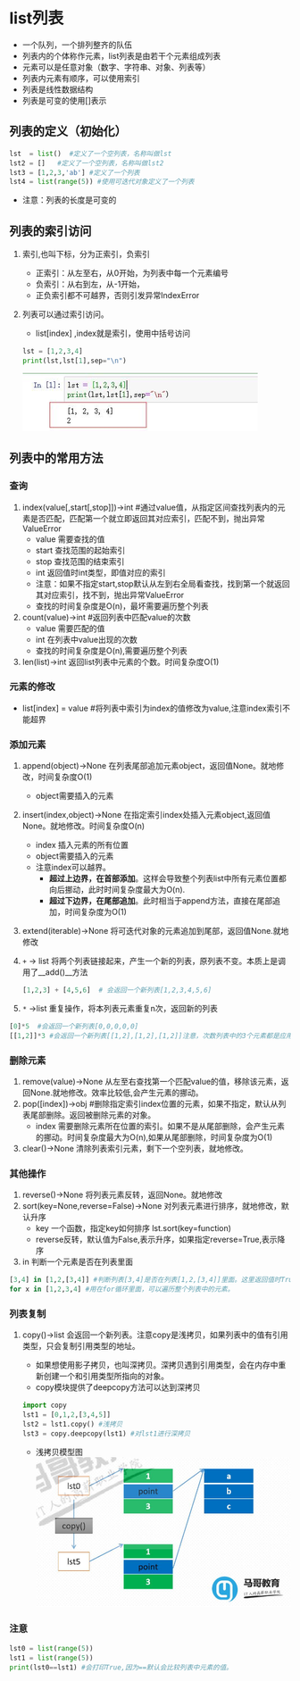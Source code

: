 # list列表  

* 一个队列，一个排列整齐的队伍
* 列表内的个体称作元素，list列表是由若干个元素组成列表
* 元素可以是任意对象（数字、字符串、对象、列表等）
* 列表内元素有顺序，可以使用索引
* 列表是线性数据结构
* 列表是可变的使用[]表示

## 列表的定义（初始化）

````python
lst  = list()  #定义了一个空列表，名称叫做lst
lst2 = []   #定义了一个空列表，名称叫做lst2
lst3 = [1,2,3,'ab'] #定义了一个列表
lst4 = list(range(5)) #使用可迭代对象定义了一个列表
````

* 注意：列表的长度是可变的

## 列表的索引访问

1. 索引,也叫下标，分为正索引，负索引
    * 正索引：从左至右，从0开始，为列表中每一个元素编号
    * 负索引：从右到左，从-1开始，
    * 正负索引都不可越界，否则引发异常IndexError
2. 列表可以通过索引访问。
    * list[index] ,index就是索引，使用中括号访问

    ````python
    lst = [1,2,3,4]
    print(lst,lst[1],sep="\n")
    ````

    ![list001](https://raw.githubusercontent.com/1263351411/xdd.github.io/master/img/python/list001.jpg)  

## 列表中的常用方法

### 查询

1. index(value[,start[,stop]])->int #通过value值，从指定区间查找列表内的元素是否匹配，匹配第一个就立即返回其对应索引，匹配不到，抛出异常ValueError
    * value 需要查找的值
    * start 查找范围的起始索引
    * stop 查找范围的结束索引
    * int 返回值时int类型，即值对应的索引
    * 注意：如果不指定start,stop默认从左到右全局看查找，找到第一个就返回其对应索引，找不到，抛出异常ValueError 
    * 查找的时间复杂度是O(n)，最坏需要遍历整个列表
2. count(value)->int #返回列表中匹配value的次数
    * value 需要匹配的值
    * int 在列表中value出现的次数
    * 查找的时间复杂度是O(n),需要遍历整个列表
3. len(list)->int 返回list列表中元素的个数。时间复杂度O(1)

### 元素的修改

* list[index] = value #将列表中索引为index的值修改为value,注意index索引不能超界

### 添加元素

1. append(object)->None 在列表尾部追加元素object，返回值None。就地修改，时间复杂度O(1)
    * object需要插入的元素
2. insert(index,object)->None 在指定索引index处插入元素object,返回值None。就地修改。时间复杂度O(n)
    * index 插入元素的所有位置
    * object需要插入的元素
    * 注意index可以越界。
        * **超过上边界，在首部添加**。这样会导致整个列表list中所有元素位置都向后挪动，此时时间复杂度最大为O(n).
        * **超过下边界，在尾部追加**。此时相当于append方法，直接在尾部追加，时间复杂度为O(1)
3. extend(iterable)->None 将可迭代对象的元素追加到尾部，返回值None.就地修改
4. `+` -> list 将两个列表链接起来，产生一个新的列表，原列表不变。本质上是调用了__add()__方法  

    ````python
    [1,2,3] + [4,5,6]  # 会返回一个新列表[1,2,3,4,5,6]
    ````  

5. `*` ->list 重复操作，将本列表元素重复n次，返回新的列表

````python
[0]*5  #会返回一个新列表[0,0,0,0,0]
[[1,2]]*3 #会返回一个新列表[[1,2],[1,2],[1,2]]注意，次数列表中的3个元素都是应用类型，都指向同一个列表[1,2]如果，列表[1,2]的元素被修改，其他3个列表中的元素也同样会被修改。
````  

### 删除元素

1. remove(value)->None 从左至右查找第一个匹配value的值，移除该元素，返回None.就地修改。效率比较低,会产生元素的挪动。
2. pop([index])->obj #删除指定索引index位置的元素，如果不指定，默认从列表尾部删除。返回被删除元素的对象。
    * index 需要删除元素所在位置的索引。如果不是从尾部删除，会产生元素的挪动。时间复杂度最大为O(n),如果从尾部删除，时间复杂度为O(1)
3. clear()->None 清除列表索引元素，剩下一个空列表，就地修改。

### 其他操作

1. reverse()->None 将列表元素反转，返回None。就地修改
2. sort(key=None,reverse=False)->None 对列表元素进行排序，就地修改，默认升序
    * key 一个函数，指定key如何排序 lst.sort(key=function)
    * reverse反转，默认值为False,表示升序，如果指定reverse=True,表示降序
3. in 判断一个元素是否在列表里面

````python
[3,4] in [1,2,[3,4]] #判断列表[3,4]是否在列表[1,2,[3,4]]里面。这里返回值时True
for x in [1,2,3,4] #用在for循环里面，可以遍历整个列表中的元素。
````

### 列表复制

1. copy()->list 会返回一个新列表。注意copy是浅拷贝，如果列表中的值有引用类型，只会复制引用类型的地址。
    * 如果想使用影子拷贝，也叫深拷贝。深拷贝遇到引用类型，会在内存中重新创建一个和引用类型所指向的对象。
    * copy模块提供了deepcopy方法可以达到深拷贝

    ````python
    import copy
    lst1 = [0,1,2,[3,4,5]]
    lst2 = lst1.copy() #浅拷贝
    lst3 = copy.deepcopy(lst1) #对lst1进行深拷贝
    ````

    * 浅拷贝模型图  
    ![list002](https://raw.githubusercontent.com/1263351411/xdd.github.io/master/img/python/list002.jpg)  

### 注意

````python
lst0 = list(range(5))
lst1 = list(range(5))
print(lst0==lst1) #会打印True,因为==默认会比较列表中元素的值。
````
